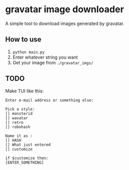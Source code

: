 # gravatar image downloader

A simple tool to download images generated by gravatar.



## How to use

1. `python main.py`
2. Enter whatever string you want
3. Get your image from `./gravatar_imgs/`



## TODO

Make TUI like this:

```text
Enter e-mail address or something else: 

Pick a style:
[] monsterid
[] wavatar
[] retro
[] robohash

Name it as :
[] HASH
[] What just entered
[] customize

if $customize then:
[ENTER_SOMETHING]
```

